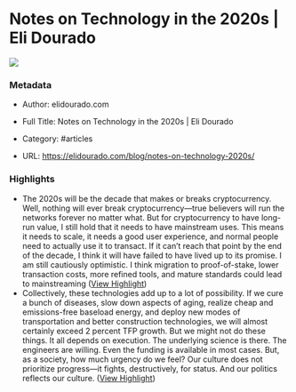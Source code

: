 # Notes on Technology in the 2020s | Eli Dourado

![](https://readwise-assets.s3.amazonaws.com/static/images/article0.00998d930354.png)

### Metadata

- Author: elidourado.com
- Full Title: Notes on Technology in the 2020s | Eli Dourado
- Category: #articles


- URL: https://elidourado.com/blog/notes-on-technology-2020s/

### Highlights

- The 2020s will be the decade that makes or breaks cryptocurrency. Well, nothing will ever break cryptocurrency—true believers will run the networks forever no matter what. But for cryptocurrency to have long-run value, I still hold that it needs to have mainstream uses. This means it needs to scale, it needs a good user experience, and normal people need to actually use it to transact. If it can’t reach that point by the end of the decade, I think it will have failed to have lived up to its promise. I am still cautiously optimistic. I think migration to proof-of-stake, lower transaction costs, more refined tools, and mature standards could lead to mainstreaming ([View Highlight](https://instapaper.com/read/1374790822/15044311))
- Collectively, these technologies add up to a lot of possibility. If we cure a bunch of diseases, slow down aspects of aging, realize cheap and emissions-free baseload energy, and deploy new modes of transportation and better construction technologies, we will almost certainly exceed 2 percent TFP growth. But we might not do these things.
  It all depends on execution. The underlying science is there. The engineers are willing. Even the funding is available in most cases. But, as a society, how much urgency do we feel? Our culture does not prioritize progress—it fights, destructively, for status. And our politics reflects our culture. ([View Highlight](https://instapaper.com/read/1374790822/15044329))
